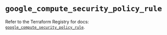 # `google_compute_security_policy_rule`

Refer to the Terraform Registry for docs: [`google_compute_security_policy_rule`](https://registry.terraform.io/providers/hashicorp/google-beta/6.49.3/docs/resources/google_compute_security_policy_rule).
